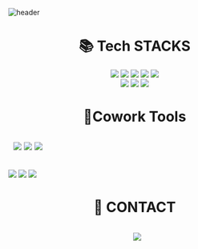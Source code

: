 ![header](https://capsule-render.vercel.app/api?type=waving&color=auto&height=300&section=header&text=Myongdol&fontSize=90)

<div align=center><h1>📚 Tech STACKS</h1></div>

<div align=center> 
  <img src="https://img.shields.io/badge/html5-E34F26?style=for-the-badge&logo=html5&logoColor=white"> 
  <img src="https://img.shields.io/badge/css-1572B6?style=for-the-badge&logo=css3&logoColor=white"> 
  <img src="https://img.shields.io/badge/javascript-F7DF1E?style=for-the-badge&logo=javascript&logoColor=black"> 
  <img src="https://img.shields.io/badge/react-61DAFB?style=for-the-badge&logo=react&logoColor=black">
  <img src="https://img.shields.io/badge/typescript-3178C6?style=for-the-badge&logo=react&logoColor=white">
  <br>
  
  <img src="https://img.shields.io/badge/redux-764ABC?style=for-the-badge&logo=redux&logoColor=black">
  <img src="https://img.shields.io/badge/styledcomponents-DB7093?style=for-the-badge&logo=styledcomponents&logoColor=black">
  <img src="https://img.shields.io/badge/bootstrap-7952B3?style=for-the-badge&logo=bootstrap&logoColor=white">
  <br>
</div>

<div align=center><h1>🔨Cowork Tools</h1></div>
  <h2>
  &nbsp
  <img src="https://img.shields.io/badge/github-181717?style=for-the-badge&logo=github&logoColor=white">
  <img src="https://img.shields.io/badge/git-F05032?style=for-the-badge&logo=git&logoColor=white">
  <img src="https://img.shields.io/badge/fontawesome-339AF0?style=for-the-badge&logo=fontawesome&logoColor=white">
  </h2>
  <br>

   <img src="https://img.shields.io/badge/slack-4A154B?style=for-the-badge&logo=fontawesome&logoColor=white">
   <img src="https://img.shields.io/badge/discord-5865F2?style=for-the-badge&logo=fontawesome&logoColor=white">
   <img src="https://img.shields.io/badge/notion-000000?style=for-the-badge&logo=fontawesome&logoColor=white">
</div>



<div align=center><h1>🌟 CONTACT</h1></div>
<div align=center>
  <h2>
  &nbsp
 <a href="mailto:myongdol132@gmail.com"><img src="https://img.shields.io/badge/Gmail-d14836?style=flat-square&logo=Gmail&logoColor=white&link=myongdol132@gmail.com"/></a>
  </h2>
</div>
